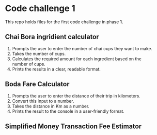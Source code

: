 # Code challenge 1

This repo holds files for the first code challenge in phase 1.

## Chai Bora ingridient calculator

1. Prompts the user to enter the number of chai cups they want to make.
2. Takes the number of cups.
3. Calculates the required amount for each ingredient based on the number of cups.
4. Prints the results in a clear, readable format.

## Boda Fare Calculator

1. Prompts the user to enter the distance of their trip in kilometers.
2. Convert this input to a number.
3. Takes the distance in Km as a number.
4. Prints the result to the console in a user-friendly format.

## Simplified Money Transaction Fee Estimator


